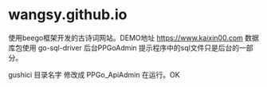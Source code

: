# wangsy.github.io
使用beego框架开发的古诗词网站。DEMO地址 https://www.kaixin00.com
数据库包使用 go-sql-driver
后台PPGoAdmin
提示程序中的sql文件只是后台的一部分。

gushici 目录名字 修改成 PPGo_ApiAdmin 在运行。OK
